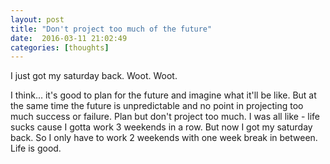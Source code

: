 ```yaml
---
layout: post
title: "Don't project too much of the future"
date:  2016-03-11 21:02:49
categories: [thoughts]
---
```

I just got my saturday back. Woot. Woot.

I think... it's good to plan for the future and imagine what it'll be like. But at the same time the future is unpredictable and no point in projecting too much success or failure. Plan but don't project too much. I was all like - life sucks cause I gotta work 3 weekends in a row. But now I got my saturday back. So I only have to work 2 weekends with one week break in between. Life is good.
